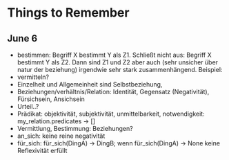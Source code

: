 # Things to Remember


## June 6
- bestimmen: Begriff X bestimmt Y als Z1. Schließt nicht aus: Begriff X bestimmt Y als Z2. Dann sind Z1 und Z2 aber auch (sehr unsicher über natur der beziehung) irgendwie sehr stark zusammenhängend. Beispiel:  
- vermitteln?
- Einzelheit und Allgemeinheit sind Selbstbeziehung, 
- Beziehungen/verhältnis/Relation: Identität, Gegensatz (Negativität), Fürsichsein, Ansichsein
- Urteil..?
- Prädikat: objektivität, subjektivität, unmittelbarkeit, notwendigkeit: my_relation.predicates -> []
- Vermittlung, Bestimmung: Beziehungen?
- an_sich: keine reine negativität
- für_sich: für_sich(DingA) -> DingB; wenn für_sich(DingA) -> None keine Reflexivität erfüllt
